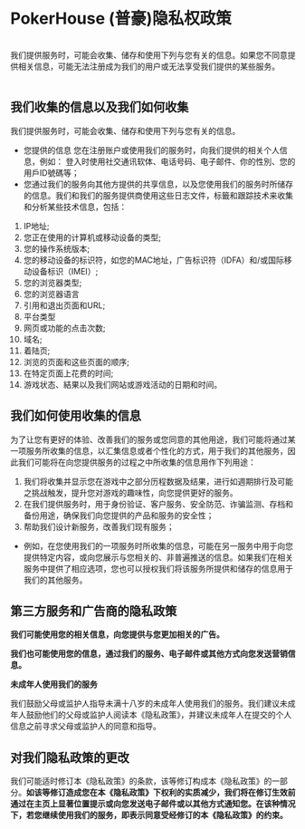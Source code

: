 # PokerHouse (普豪)隐私权政策 #
<br />
我们提供服务时，可能会收集、储存和使用下列与您有关的信息。如果您不同意提供相关信息，可能无法注册成为我们的用户或无法享受我们提供的某些服务。<br />
<br />

## 我们收集的信息以及我们如何收集 ## 
我们提供服务时，可能会收集、储存和使用下列与您有关的信息。

- 您提供的信息
您在注册账户或使用我们的服务时，向我们提供的相关个人信息，例如： 登入时使用社交通讯软体、电话号码、电子邮件、你的性別、您的用戶ID號碼等；
- 您通过我们的服务向其他方提供的共享信息，以及您使用我们的服务时所储存的信息。我们和我们的服务提供商使用这些日志文件，标籤和跟踪技术来收集和分析某些技术信息，包括：
1. IP地址;
2. 您正在使用的计算机或移动设备的类型;
3. 您的操作系统版本;
4. 您的移动设备的标识符，如您的MAC地址，广告标识符（IDFA）和/或国际移动设备标识（IMEI）;
5. 您的浏览器类型;
6. 您的浏览器语言
7. 引用和退出页面和URL;
8. 平台类型
9. 网页或功能的点击次数;
10. 域名;
11. 着陆页;
12. 浏览的页面和这些页面的顺序;
13. 在特定页面上花费的时间; 
14. 游戏状态、結果以及我们网站或游戏活动的日期和时间。

## 我们如何使用收集的信息 ##

为了让您有更好的体验、改善我们的服务或您同意的其他用途，我们可能将通过某一项服务所收集的信息，以汇集信息或者个性化的方式，用于我们的其他服务，因此我们可能将在向您提供服务的过程之中所收集的信息用作下列用途：

1. 我们将收集并显示您在游戏中之部分历程数据及结果，进行如週期排行及可能之挑战触发，提升您对游戏的趣味性，向您提供更好的服务。
2. 在我们提供服务时，用于身份验证、客户服务、安全防范、诈骗监测、存档和备份用途，确保我们向您提供的产品和服务的安全性；
3. 帮助我们设计新服务，改善我们现有服务；

- 例如，在您使用我们的一项服务时所收集的信息，可能在另一服务中用于向您提供特定内容，或向您展示与您相关的、非普遍推送的信息。如果我们在相关服务中提供了相应选项，您也可以授权我们将该服务所提供和储存的信息用于我们的其他服务。

## 第三方服务和广告商的隐私政策 ##
**我们可能使用您的相关信息，向您提供与您更加相关的广告。**<br />

**我们也可能使用您的信息，通过我们的服务、电子邮件或其他方式向您发送营销信息。**<br />

**未成年人使用我们的服务**

我们鼓励父母或监护人指导未满十八岁的未成年人使用我们的服务。我们建议未成年人鼓励他们的父母或监护人阅读本《隐私政策》，并建议未成年人在提交的个人信息之前寻求父母或监护人的同意和指导。

## 对我们隐私政策的更改 ##

我们可能适时修订本《隐私政策》的条款，该等修订构成本《隐私政策》的一部分。**如该等修订造成您在本《隐私政策》下权利的实质减少，我们将在修订生效前通过在主页上显著位置提示或向您发送电子邮件或以其他方式通知您。在该种情况下，若您继续使用我们的服务，即表示同意受经修订的本《隐私政策》的约束。**
